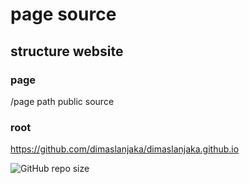 # page source

## structure website

### page
/page path public source

### root
https://github.com/dimaslanjaka/dimaslanjaka.github.io


![GitHub repo size](https://img.shields.io/github/repo-size/dimaslanjaka/page?color=red&style=flat-square)